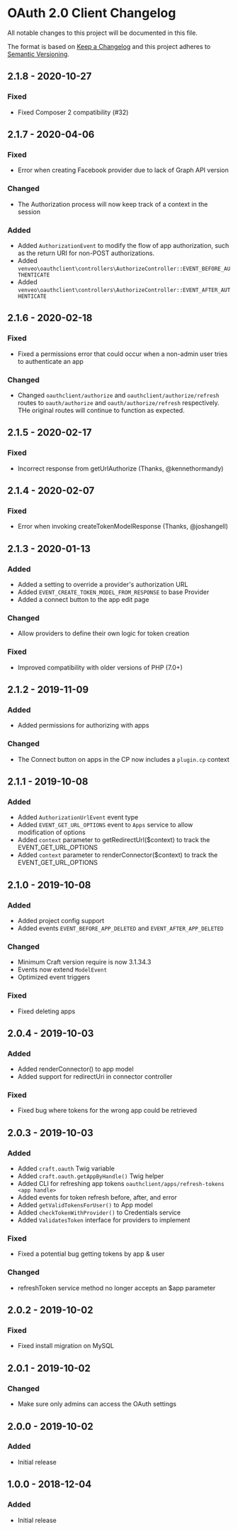 # OAuth 2.0 Client Changelog

All notable changes to this project will be documented in this file.

The format is based on [Keep a Changelog](http://keepachangelog.com/) and this project adheres to [Semantic Versioning](http://semver.org/).

## 2.1.8 - 2020-10-27
### Fixed
- Fixed Composer 2 compatibility (#32)

## 2.1.7 - 2020-04-06
### Fixed
- Error when creating Facebook provider due to lack of Graph API version

### Changed
- The Authorization process will now keep track of a context in the session

### Added
- Added `AuthorizationEvent` to modify the flow of app authorization, such as the return URI for non-POST authorizations.
- Added `venveo\oauthclient\controllers\AuthorizeController::EVENT_BEFORE_AUTHENTICATE`
- Added `venveo\oauthclient\controllers\AuthorizeController::EVENT_AFTER_AUTHENTICATE`

## 2.1.6 - 2020-02-18
### Fixed
- Fixed a permissions error that could occur when a non-admin user tries to authenticate an app

### Changed
- Changed `oauthclient/authorize` and `oauthclient/authorize/refresh` routes to `oauth/authorize` and `oauth/authorize/refresh` respectively. THe original routes will continue to function as expected.

## 2.1.5 - 2020-02-17
### Fixed
- Incorrect response from getUrlAuthorize (Thanks, @kennethormandy)

## 2.1.4 - 2020-02-07
### Fixed
- Error when invoking createTokenModelResponse (Thanks, @joshangell)

## 2.1.3 - 2020-01-13
### Added
- Added a setting to override a provider's authorization URL
- Added `EVENT_CREATE_TOKEN_MODEL_FROM_RESPONSE` to base Provider
- Added a connect button to the app edit page

### Changed
- Allow providers to define their own logic for token creation

### Fixed
- Improved compatibility with older versions of PHP (7.0+)

## 2.1.2 - 2019-11-09
### Added
- Added permissions for authorizing with apps

### Changed
- The Connect button on apps in the CP now includes a `plugin.cp` context

## 2.1.1 - 2019-10-08
### Added
- Added `AuthorizationUrlEvent` event type
- Added `EVENT_GET_URL_OPTIONS` event to `Apps` service to allow modification of options
- Added `context` parameter to getRedirectUrl($context) to track the EVENT_GET_URL_OPTIONS
- Added `context` parameter to renderConnector($context) to track the EVENT_GET_URL_OPTIONS

## 2.1.0 - 2019-10-08
### Added
- Added project config support
- Added events `EVENT_BEFORE_APP_DELETED` and `EVENT_AFTER_APP_DELETED`

### Changed
- Minimum Craft version require is now 3.1.34.3
- Events now extend `ModelEvent`
- Optimized event triggers

### Fixed
- Fixed deleting apps

## 2.0.4 - 2019-10-03
### Added
- Added renderConnector() to app model
- Added support for redirectUri in connector controller

### Fixed
- Fixed bug where tokens for the wrong app could be retrieved

## 2.0.3 - 2019-10-03
### Added
- Added `craft.oauth` Twig variable
- Added `craft.oauth.getAppByHandle()` Twig helper
- Added CLI for refreshing app tokens `oauthclient/apps/refresh-tokens <app handle>`
- Added events for token refresh before, after, and error
- Added `getValidTokensForUser()` to App model
- Added `checkTokenWithProvider()` to Credentials service
- Added `ValidatesToken` interface for providers to implement

### Fixed
- Fixed a potential bug getting tokens by app & user

### Changed
- refreshToken service method no longer accepts an $app parameter

## 2.0.2 - 2019-10-02
### Fixed
- Fixed install migration on MySQL

## 2.0.1 - 2019-10-02
### Changed
- Make sure only admins can access the OAuth settings

## 2.0.0 - 2019-10-02
### Added
- Initial release

## 1.0.0 - 2018-12-04
### Added
- Initial release
